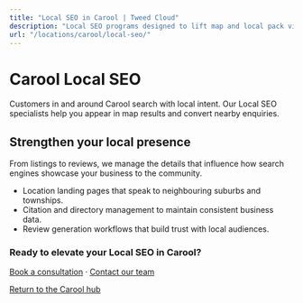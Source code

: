 ```yaml
---
title: "Local SEO in Carool | Tweed Cloud"
description: "Local SEO programs designed to lift map and local pack visibility for Carool businesses."
url: "/locations/carool/local-seo/"
---
```


# Carool Local SEO

Customers in and around Carool search with local intent. Our Local SEO specialists help you appear in map results and convert nearby enquiries.

## Strengthen your local presence

From listings to reviews, we manage the details that influence how search engines showcase your business to the community.

- Location landing pages that speak to neighbouring suburbs and townships.
- Citation and directory management to maintain consistent business data.
- Review generation workflows that build trust with local audiences.

### Ready to elevate your Local SEO in Carool?

[Book a consultation](/consultation/) · [Contact our team](/contact/)

[Return to the Carool hub](/locations/carool/)
